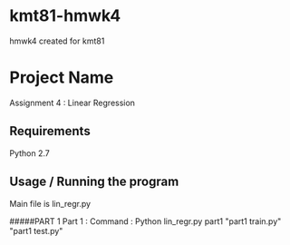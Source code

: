 # kmt81-hmwk4
hmwk4 created for kmt81

# Project Name

Assignment 4 : Linear Regression



## Requirements

Python 2.7

## Usage / Running the program 

Main file is lin_regr.py

#####PART 1
Part 1 :
Command : Python lin_regr.py part1 "part1 train.py" "part1 test.py"
